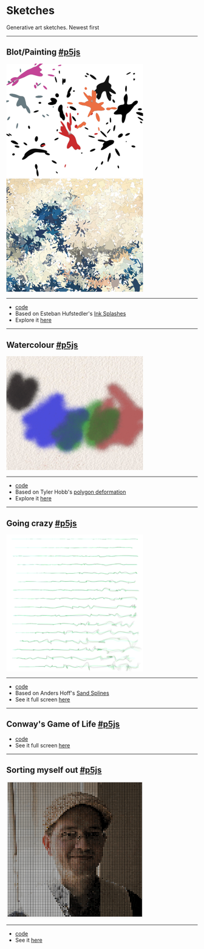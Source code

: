 # Sketches

Generative art sketches. Newest first

---

## Blot/Painting [#p5js](https://p5js.org)

<a href="https://rberenguel.github.io/sketches/blot-painting/"><img src="samples/blot.jpg" width="360"/></a> <a href="https://rberenguel.github.io/sketches/blot-painting/"><img src="samples/painting.jpg" width="360"/></a>

---
- [code](blot-painting/)
- Based on Esteban Hufstedler's [Ink Splashes](https://estebanhufstedler.com/2018/10/02/splash/)
- Explore it [here](https://rberenguel.github.io/sketches/blot-painting/)

---

## Watercolour [#p5js](https://p5js.org)

<a href="https://rberenguel.github.io/sketches/watercolour/"><img src="samples/watercolour.jpg" width="360"/></a>

---
- [code](watercolour/watercolour.js)
- Based on Tyler Hobb's [polygon deformation](https://tylerxhobbs.com/essays/2017/a-generative-approach-to-simulating-watercolor-paints)
- Explore it [here](https://rberenguel.github.io/sketches/watercolour/)


---

## Going crazy [#p5js](https://p5js.org)

<a href="https://rberenguel.github.io/sketches/crazy/"><img src="samples/crazy.jpg" width="360"/></a>

---
- [code](crazy/crazy.js)
- Based on Anders Hoff's [Sand Splines](https://inconvergent.net/generative/sand-spline/)
- See it full screen [here](https://rberenguel.github.io/sketches/crazy/)

---

## Conway's Game of Life [#p5js](https://p5js.org)
- [code](life/life.js)
- See it full screen [here](https://rberenguel.github.io/sketches/life/)

---

## Sorting myself out [#p5js](https://p5js.org)

<a href="https://mostlymaths.net/2020/05/sorting-myself-out.html/"><img src="samples/sorting.gif" width="360"/></a>

---
- [code](sorting/sorting.js) 
- See it [here](https://mostlymaths.net/2020/05/sorting-myself-out.html/)

